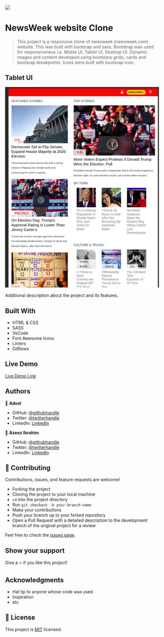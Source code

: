 ![](https://img.shields.io/badge/Microverse-blueviolet)

# NewsWeek website Clone

> This project is a responsive clone of newsweek (newsweek.com) website. This was built with bootsrap and sass. Bootstrap was used for responsiveness i.e. Moble UI, Tablet UI, Desktop UI. Dynamic images and content developed using bootstarp grids, cards and bootsrap breakpoints. Icons were built with bootsrap icon.

## Tablet UI
![screenshot](./newsweb.png)

Additional description about the project and its features.

## Built With

- HTML & CSS
- SASS
- VsCode
- Font Awesome Icons
- Linters
- Gitflows

## Live Demo

[Live Demo Link](https://microverse-sessions.github.io/newsweek-clone/)


## Authors

👤 **Adeel**

- GitHub: [@githubhandle](https://github.com/bashforger)
- Twitter: [@twitterhandle](https://twitter.com/bashforge)
- LinkedIn: [LinkedIn](https://linkedin.com/Muhammad-adeel-danish)

👤 **Azeez Ibrahim**

- GitHub: [@githubhandle](https://github.com/kunmi02)
- Twitter: [@twitterhandle](https://twitter.com/akinkunmi006)
- LinkedIn: [LinkedIn](https://linkedin.com/akinkunmi006)

## 🤝 Contributing

Contributions, issues, and feature requests are welcome!

- Forking the project
- Cloning the project to your local machine
- `cd` into the project directory
- Run `git checkout -b your-branch-name`
- Make your contributions
- Push your branch up to your forked repository
- Open a Pull Request with a detailed description to the development branch of the original project for a review

Feel free to check the [issues page](issues/).

## Show your support

Give a ⭐️ if you like this project!

## Acknowledgments

- Hat tip to anyone whose code was used
- Inspiration
- etc

## 📝 License

This project is [MIT](lic.url) licensed.
